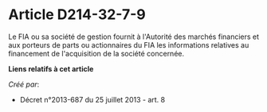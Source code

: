# Article D214-32-7-9

Le FIA ou sa société de gestion fournit à l'Autorité des marchés financiers et aux porteurs de parts ou actionnaires du FIA
les informations relatives au financement de l'acquisition de la société concernée.

**Liens relatifs à cet article**

_Créé par_:

  - Décret n°2013-687 du 25 juillet 2013 - art. 8

